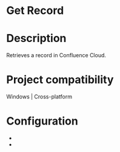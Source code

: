 ﻿# Get Record

# Description

Retrieves a record in Confluence Cloud.

# Project compatibility

Windows | Cross-platform

# Configuration

* 
*
